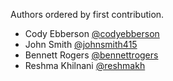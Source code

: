 Authors ordered by first contribution.

* Cody Ebberson [@codyebberson](https://github.com/codyebberson)
* John Smith [@johnsmith415](https://github.com/johnsmith415)
* Bennett Rogers [@bennettrogers](https://github.com/bennettrogers)
* Reshma Khilnani [@reshmakh](https://github.com/reshmakh)

